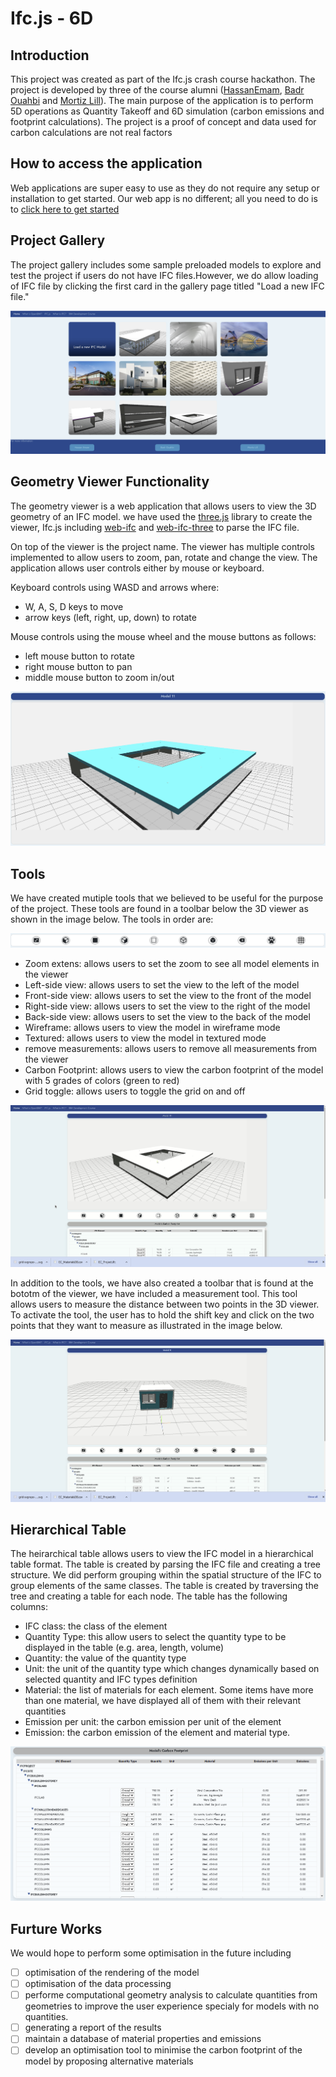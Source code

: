 # Ifc.js - 6D

## Introduction

This project was created as part of the Ifc.js crash course hackathon. The project is developed by three of the course alumni ([HassanEmam](https://www.linkedin.com/in/hassanemam/), [Badr Ouahbi](https://www.linkedin.com/in/ouahbi/) and [Mortiz Lill](https://www.linkedin.com/in/moritz-lill/)).
The main purpose of the application is to perform 5D operations as Quantity Takeoff and 6D simulation (carbon emissions and footprint calculations). The project is a proof of concept and data used for carbon calculations are not real factors

## How to access the application

Web applications are super easy to use as they do not require any setup or installation to get started. Our web app is no different; all you need to do is to [click here to get started](https://hassanemam.github.io/ifcjs-6d/)

## Project Gallery

The project gallery includes some sample preloaded models to explore and test the project if users do not have IFC files.However, we do allow loading of IFC file by clicking the first card in the gallery page titled "Load a new IFC file."

![Project Gallery](asset/readme/projectGallery.png)

## Geometry Viewer Functionality

The geometry viewer is a web application that allows users to view the 3D geometry of an IFC model. we have used the [three.js](https://threejs.org/) library to create the viewer, Ifc.js including [web-ifc](https://github.com/IFCjs/web-ifc) and [web-ifc-three](https://github.com/IFCjs/web-ifc-three) to parse the IFC file.

On top of the viewer is the project name. The viewer has multiple controls implemented to allow users to zoom, pan, rotate and change the view. The application allows user controls either by mouse or keyboard.

Keyboard controls using WASD and arrows where:

- W, A, S, D keys to move
- arrow keys (left, right, up, down) to rotate

Mouse controls using the mouse wheel and the mouse buttons as follows:

- left mouse button to rotate
- right mouse button to pan
- middle mouse button to zoom in/out

![Viewer](asset/readme/viewer.png)

## Tools

We have created mutiple tools that we believed to be useful for the purpose of the project. These tools are found in a toolbar below the 3D viewer as shown in the image below. The tools in order are:

![Toolbar](asset/readme/tools.png)

- Zoom extens: allows users to set the zoom to see all model elements in the viewer
- Left-side view: allows users to set the view to the left of the model
- Front-side view: allows users to set the view to the front of the model
- Right-side view: allows users to set the view to the right of the model
- Back-side view: allows users to set the view to the back of the model
- Wireframe: allows users to view the model in wireframe mode
- Textured: allows users to view the model in textured mode
- remove measurements: allows users to remove all measurements from the viewer
- Carbon Footprint: allows users to view the carbon footprint of the model with 5 grades of colors (green to red)
- Grid toggle: allows users to toggle the grid on and off

![Carbon Footprint](asset/readme/carbonDemo.gif)

In addition to the tools, we have also created a toolbar that is found at the bototm of the viewer, we have included a measurement tool. This tool allows users to measure the distance between two points in the 3D viewer. To activate the tool, the user has to hold the shift key and click on the two points that they want to measure as illustrated in the image below.

![Measurement](asset/readme/measurement.gif)

## Hierarchical Table

The heirarchical table allows users to view the IFC model in a hierarchical table format. The table is created by parsing the IFC file and creating a tree structure. We did perform grouping within the spatial structure of the IFC to group elements of the same classes. The table is created by traversing the tree and creating a table for each node. The table has the following columns:

- IFC class: the class of the element
- Quantity Type: this allow users to select the quantity type to be displayed in the table (e.g. area, length, volume)
- Quantity: the value of the quantity type
- Unit: the unit of the quantity type which changes dynamically based on selected quantity and IFC types definition
- Material: the list of materials for each element. Some items have more than one material, we have displayed all of them with their relevant quantities
- Emission per unit: the carbon emission per unit of the element
- Emission: the carbon emission of the element and material type.

![Table](asset/readme/quantsTable.png)

## Furture Works

We would hope to perform some optimisation in the future including

- [ ] optimisation of the rendering of the model
- [ ] optimisation of the data processing
- [ ] performe computational geometry analysis to calculate quantities from geometries to improve the user experience specialy for models with no quantities.
- [ ] generating a report of the results
- [ ] maintain a database of material properties and emissions
- [ ] develop an optimisation tool to minimise the carbon footprint of the model by proposing alternative materials
